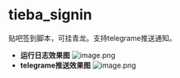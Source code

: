 # tieba_signin
贴吧签到脚本，可挂青龙。支持telegrame推送通知。

- **运行日志效果图**
![image.png](https://roim-picx-9nr.pages.dev/rest/4NBpPrK.png)
- **telegrame推送效果图**
![image.png](https://roim-picx-9nr.pages.dev/rest/BYKpPrK.png)
